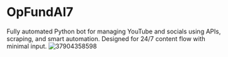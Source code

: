 # OpFundAI7
Fully automated Python bot for managing YouTube and socials using APIs, scraping, and smart automation. Designed for 24/7 content flow with minimal input.
![37904358598](https://github.com/user-attachments/assets/e61e6f6d-ed30-4c9a-9cf6-792298c00ef1)
